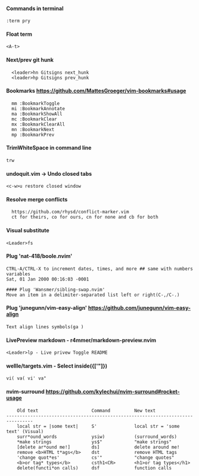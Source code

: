 #### Commands in terminal
`:term pry`

#### Float term
`<A-t>`

#### Next/prev git hunk
```
  <leader>hn Gitsigns next_hunk
  <leader>hp Gitsigns prev_hunk
```

#### Bookmarks https://github.com/MattesGroeger/vim-bookmarks#usage
```
  mm :BookmarkToggle
  mi :BookmarkAnnotate
  ma :BookmarkShowAll
  mc :BookmarkClear
  mx :BookmarkClearAll
  mn :BookmarkNext
  mp :BookmarkPrev
```

#### TrimWhiteSpace in command line
`trw`

#### undoquit.vim -> Undo closed tabs
`<c-w>u restore closed window`

#### Resolve merge conflicts
```
  https://github.com/rhysd/conflict-marker.vim
  ct for theirs, co for ours, cn for none and cb for both
```

#### Visual substitute
```
<Leader>fs
```

#### Plug 'nat-418/boole.nvim'
```
CTRL-A/CTRL-X to increment dates, times, and more ## same with numbers variables
Sat, 01 Jan 2000 00:16:03 -0001
```

```
#### Plug 'Wansmer/sibling-swap.nvim'
Move an item in a delimiter-separated list left or right(C-,/C-.)
```

#### Plug 'junegunn/vim-easy-align' https://github.com/junegunn/vim-easy-align
```
Text align lines symbols(ga )
```

#### LivePreview markdown - r4mmer/markdown-preview.nvim
```
<Leader>lp - Live privew Toggle README
```

#### wellle/targets.vim - Select inside({['"]})
```
vi( va( vi' va"
```

#### nvim-surround https://github.com/kylechui/nvim-surround#rocket-usage
```
    Old text                    Command         New text
--------------------------------------------------------------------------------
    local str = |some text|     S'              local str = 'some text' (Visual)
    surr*ound_words             ysiw)           (surround_words)
    *make strings               ys$"            "make strings"
    [delete ar*ound me!]        ds]             delete around me!
    remove <b>HTML t*ags</b>    dst             remove HTML tags
    'change quot*es'            cs'"            "change quotes"
    <b>or tag* types</b>        csth1<CR>       <h1>or tag types</h1>
    delete(functi*on calls)     dsf             function calls
```
